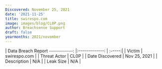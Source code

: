 ```yaml
---
Discovered: November 25, 2021
date: '2021-11-25'
title: swirespo.com
image: images/blog/CL0P.png
author: Breachsense Support
draft: false
yearmonths: 2021/november
---
```



| Data Breach Report
------------:   |:-------------:    | :-----:|
| Victim    | swirespo.com      | 
| Threat Actor    | CL0P      | 
| Date Discovered    | Nov 25, 2021      | 
| Description    | N/A      | 
| Leak Size    | N/A      | 

